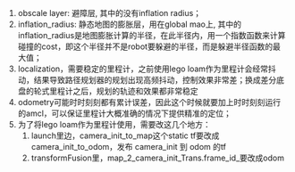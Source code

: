 1. obscale layer: 避障层, 其中的没有inflation radius；
2. inflation_radius: 静态地图的膨胀层，用在global mao上, 其中的inflation_radius是地图膨胀计算的半径，在此半径内，用一个指数函数来计算碰撞的cost，即这个半径并不是robot要躲避的半径，而是躲避半径函数的最大值；
3. localization，需要稳定的里程计，之前使用lego loam作为里程计会经常抖动，结果导致路径规划器的规划出现高频抖动，控制效果非常差；换成差分底盘的轮式里程计之后，规划的轨迹和效果都非常稳定
4. odometry可能时时刻刻都有累计误差，因此这个时候就要加上时时刻刻运行的amcl，可以保证里程计大概准确的情况下提供精准的定位；
5. 为了将lego loam作为里程计使用，需要改这几个地方：
	1. launch里边，camera_init_to_map这个static tf要改成camera_init_to_odom，发布 camera_init 到 odom 的tf
	2. transformFusion里，map_2_camera_init_Trans.frame_id_要改成odom